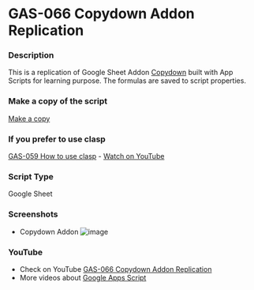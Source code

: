# GAS-066 Copydown Addon Replication

### Description
This is a replication of Google Sheet Addon [Copydown](https://gsuite.google.com/marketplace/app/copy_down/889269636541) built with App Scripts for learning purpose. The formulas are saved to script properties.

### Make a copy of the script
[Make a copy](https://docs.google.com/spreadsheets/d/1F7W_VQtl7N4_m2Y8c5jJYW_zNzVTldsD0UCXxqaCerA/copy)

### If you prefer to use clasp
[GAS-059 How to use clasp](https://github.com/ashtonfei/google-apps-script-projects/tree/GAS-259) - [Watch on YouTube](https://youtu.be/V-oE2OyvTKM)

### Script Type
Google Sheet

### Screenshots
* Copydown Addon
![image](https://user-images.githubusercontent.com/16481229/93658613-c2848500-fa6f-11ea-81e8-2b52e22eedac.png)

### YouTube
* Check on YouTube [GAS-066 Copydown Addon Replication](https://youtu.be/urj8_pjqT-k)
* More videos about [Google Apps Script](https://www.youtube.com/playlist?list=PLQhwjnEjYj8Bf_EZDrrcmkB9vcB9Sk3x0)


